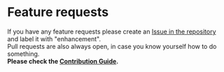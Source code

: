 # Feature requests
If you have any feature requests please create an [Issue in the repository](https://github.com/<TODO>/<TODO>/issues?q=is%3Aissue+is%3Aopen+sort%3Aupdated-desc) and label it with "enhancement".  
Pull requests are also always open, in case you know yourself how to do something.  
**Please check the [Contribution Guide](./CONTRIBUTING.md).**
